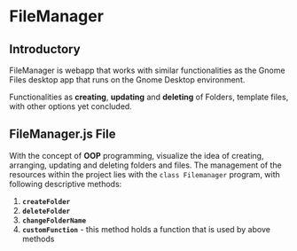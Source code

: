 # **FileManager**

## Introductory

FileManager is webapp that works with similar  functionalities as the Gnome Files desktop app that runs on the Gnome Desktop environment.

Functionalities as **creating**, **updating** and **deleting** of Folders, template files, with other options yet concluded.

## FileManager.js File

With the concept of **OOP** programming, visualize the idea of creating, arranging, updating and deleting folders and files. The management of the resources within the project lies with the `class Filemanager` program, with following descriptive methods: 

1. **`createFolder`**
1. **`deleteFolder`**
1. **`changeFolderName`**
1. **`customFunction`** - this method holds a function that is used by above methods
